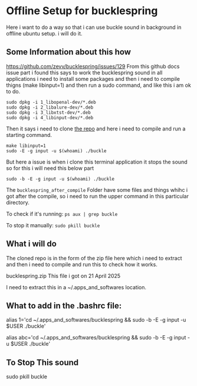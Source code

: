 # Offline Setup for bucklespring 


Here i want to do a way so that i can use buckle sound in background in offline ubuntu setup. i will do it.


## Some Information about this how

https://github.com/zevv/bucklespring/issues/129
From this github docs issue part i found this says to work the bucklespring sound in all applications i need to install some packages and then i need to compile thigns (make libinput=1) and then run a sudo command, and like this i am ok to do.

```
sudo dpkg -i 1_libopenal-dev/*.deb
sudo dpkg -i 2_libalure-dev/*.deb
sudo dpkg -i 3_libxtst-dev/*.deb
sudo dpkg -i 4_libinput-dev/*.deb
```
Then it says i need to clone [the repo](https://github.com/zevv/bucklespring) and here i need to compile and run a starting command.
```
make libinput=1
sudo -E -g input -u $(whoami) ./buckle
```
But here a issue is when i clone this terminal application it stops the sound so for this i will need this below part

```
sudo -b -E -g input -u $(whoami) ./buckle
```
The `bucklespring_after_compile` Folder have some files and things whihc i got after the compile, so i need to run the upper command in this particular directory.



To check if it's running:
`ps aux | grep buckle`


To stop it manually:
`sudo pkill buckle`

## What i will do

The cloned repo is in the form of the zip file here which i need to extract and then i need to compile and run this to check how it works.


bucklespring.zip
This file i got on 21 April 2025

I need to extract this in a ~/.apps_and_softwares location.

## What to add in the .bashrc file:

alias 1='cd ~/.apps_and_softwares/bucklespring && sudo -b -E -g input -u $USER ./buckle'

alias abc='cd ~/.apps_and_softwares/bucklespring && sudo -b -E -g input -u $USER ./buckle'

## To Stop This sound

sudo pkill buckle


